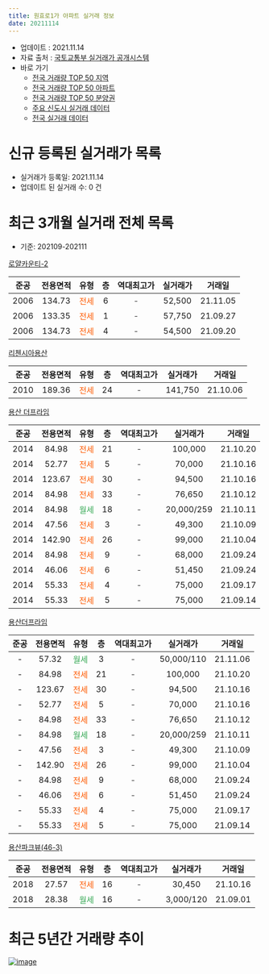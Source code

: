 ```yaml
---
title: 원효로1가 아파트 실거래 정보
date: 20211114
---
```


* 업데이트 : 2021.11.14
* 자료 출처 : [국토교통부 실거래가 공개시스템](http://rt.molit.go.kr)
* 바로 가기
    * [전국 거래량 TOP 50 지역](https://apt-info.github.io/apt-trade-info/tr)
    * [전국 거래량 TOP 50 아파트](https://apt-info.github.io/apt-trade-info/ta)
    * [전국 거래량 TOP 50 분양권](https://apt-info.github.io/apt-trade-info/tb)
    * [주요 신도시 실거래 데이터](https://apt-info.github.io/apt-trade-info/newtown)
    * [전국 실거래 데이터](https://apt-info.github.io/apt-trade-info/all)



<script async src="https://pagead2.googlesyndication.com/pagead/js/adsbygoogle.js"></script>
<!-- 기본광고 -->
<ins class="adsbygoogle"
     style="display:block"
     data-ad-client="ca-pub-1142216861245946"
     data-ad-slot="4805727019"
     data-ad-format="auto"
     data-full-width-responsive="true"></ins>
<script>
     (adsbygoogle = window.adsbygoogle || []).push({});
</script>


# 신규 등록된 실거래가 목록

* 실거래가 등록일: 2021.11.14
* 업데이트 된 실거래 수: 0 건




<script async src="https://pagead2.googlesyndication.com/pagead/js/adsbygoogle.js"></script>
<!-- 기본광고 -->
<ins class="adsbygoogle"
     style="display:block"
     data-ad-client="ca-pub-1142216861245946"
     data-ad-slot="4805727019"
     data-ad-format="auto"
     data-full-width-responsive="true"></ins>
<script>
     (adsbygoogle = window.adsbygoogle || []).push({});
</script>


# 최근 3개월 실거래 전체 목록
* 기준: 202109-202111


[로얄카운티-2](https://search.naver.com/search.naver?query=%EB%A1%9C%EC%96%84%EC%B9%B4%EC%9A%B4%ED%8B%B0-2)

|준공|전용면적|유형|층|역대최고가|실거래가|거래일|
|:---:|:---:|:---:|:---:|:---:|:---:|:---:|
|2006|134.73|<span style="color:#FF5A00">전세</span>|6|<span style="color:#444444">-</span>|52,500|21.11.05|
|2006|133.35|<span style="color:#FF5A00">전세</span>|1|<span style="color:#444444">-</span>|57,750|21.09.27|
|2006|134.73|<span style="color:#FF5A00">전세</span>|4|<span style="color:#444444">-</span>|54,500|21.09.20|

[리첸시아용산](https://search.naver.com/search.naver?query=%EB%A6%AC%EC%B2%B8%EC%8B%9C%EC%95%84%EC%9A%A9%EC%82%B0)

|준공|전용면적|유형|층|역대최고가|실거래가|거래일|
|:---:|:---:|:---:|:---:|:---:|:---:|:---:|
|2010|189.36|<span style="color:#FF5A00">전세</span>|24|<span style="color:#444444">-</span>|141,750|21.10.06|

[용산 더프라임](https://search.naver.com/search.naver?query=%EC%9A%A9%EC%82%B0+%EB%8D%94%ED%94%84%EB%9D%BC%EC%9E%84)

|준공|전용면적|유형|층|역대최고가|실거래가|거래일|
|:---:|:---:|:---:|:---:|:---:|:---:|:---:|
|2014|84.98|<span style="color:#FF5A00">전세</span>|21|<span style="color:#444444">-</span>|100,000|21.10.20|
|2014|52.77|<span style="color:#FF5A00">전세</span>|5|<span style="color:#444444">-</span>|70,000|21.10.16|
|2014|123.67|<span style="color:#FF5A00">전세</span>|30|<span style="color:#444444">-</span>|94,500|21.10.16|
|2014|84.98|<span style="color:#FF5A00">전세</span>|33|<span style="color:#444444">-</span>|76,650|21.10.12|
|2014|84.98|<span style="color:#34A853">월세</span>|18|<span style="color:#444444">-</span>|20,000/259|21.10.11|
|2014|47.56|<span style="color:#FF5A00">전세</span>|3|<span style="color:#444444">-</span>|49,300|21.10.09|
|2014|142.90|<span style="color:#FF5A00">전세</span>|26|<span style="color:#444444">-</span>|99,000|21.10.04|
|2014|84.98|<span style="color:#FF5A00">전세</span>|9|<span style="color:#444444">-</span>|68,000|21.09.24|
|2014|46.06|<span style="color:#FF5A00">전세</span>|6|<span style="color:#444444">-</span>|51,450|21.09.24|
|2014|55.33|<span style="color:#FF5A00">전세</span>|4|<span style="color:#444444">-</span>|75,000|21.09.17|
|2014|55.33|<span style="color:#FF5A00">전세</span>|5|<span style="color:#444444">-</span>|75,000|21.09.14|

[용산더프라임](https://search.naver.com/search.naver?query=%EC%9A%A9%EC%82%B0%EB%8D%94%ED%94%84%EB%9D%BC%EC%9E%84)

|준공|전용면적|유형|층|역대최고가|실거래가|거래일|
|:---:|:---:|:---:|:---:|:---:|:---:|:---:|
|-|57.32|<span style="color:#34A853">월세</span>|3|<span style="color:#444444">-</span>|50,000/110|21.11.06|
|-|84.98|<span style="color:#FF5A00">전세</span>|21|<span style="color:#444444">-</span>|100,000|21.10.20|
|-|123.67|<span style="color:#FF5A00">전세</span>|30|<span style="color:#444444">-</span>|94,500|21.10.16|
|-|52.77|<span style="color:#FF5A00">전세</span>|5|<span style="color:#444444">-</span>|70,000|21.10.16|
|-|84.98|<span style="color:#FF5A00">전세</span>|33|<span style="color:#444444">-</span>|76,650|21.10.12|
|-|84.98|<span style="color:#34A853">월세</span>|18|<span style="color:#444444">-</span>|20,000/259|21.10.11|
|-|47.56|<span style="color:#FF5A00">전세</span>|3|<span style="color:#444444">-</span>|49,300|21.10.09|
|-|142.90|<span style="color:#FF5A00">전세</span>|26|<span style="color:#444444">-</span>|99,000|21.10.04|
|-|84.98|<span style="color:#FF5A00">전세</span>|9|<span style="color:#444444">-</span>|68,000|21.09.24|
|-|46.06|<span style="color:#FF5A00">전세</span>|6|<span style="color:#444444">-</span>|51,450|21.09.24|
|-|55.33|<span style="color:#FF5A00">전세</span>|4|<span style="color:#444444">-</span>|75,000|21.09.17|
|-|55.33|<span style="color:#FF5A00">전세</span>|5|<span style="color:#444444">-</span>|75,000|21.09.14|

[용산파크뷰(46-3)](https://search.naver.com/search.naver?query=%EC%9A%A9%EC%82%B0%ED%8C%8C%ED%81%AC%EB%B7%B0%2846-3%29)

|준공|전용면적|유형|층|역대최고가|실거래가|거래일|
|:---:|:---:|:---:|:---:|:---:|:---:|:---:|
|2018|27.57|<span style="color:#FF5A00">전세</span>|16|<span style="color:#444444">-</span>|30,450|21.10.16|
|2018|28.38|<span style="color:#34A853">월세</span>|16|<span style="color:#444444">-</span>|3,000/120|21.09.01|



<script async src="https://pagead2.googlesyndication.com/pagead/js/adsbygoogle.js"></script>
<!-- 기본광고 -->
<ins class="adsbygoogle"
     style="display:block"
     data-ad-client="ca-pub-1142216861245946"
     data-ad-slot="4805727019"
     data-ad-format="auto"
     data-full-width-responsive="true"></ins>
<script>
     (adsbygoogle = window.adsbygoogle || []).push({});
</script>


# 최근 5년간 거래량 추이


<div style="width:100%;">
    <canvas id="deal_progress" height="200"></canvas>
</div>

<script>
new Chart(document.getElementById("deal_progress"), {
    type: 'line',
    data: {
        labels: ['16.01','16.02','16.03','16.04','16.05','16.06','16.07','16.08','16.09','16.10','16.11','16.12','17.01','17.02','17.03','17.04','17.05','17.06','17.07','17.08','17.09','17.10','17.11','17.12','18.01','18.02','18.03','18.04','18.05','18.06','18.07','18.08','18.09','18.10','18.11','18.12','19.01','19.02','19.03','19.04','19.05','19.06','19.07','19.08','19.09','19.10','19.11','19.12','20.01','20.02','20.03','20.04','20.05','20.06','20.07','20.08','20.09','20.10','20.11','20.12','21.01','21.02','21.03','21.04','21.05','21.06','21.07','21.08','21.09','21.10','21.11'],
        datasets: [{
            label: '매매/분양권',
            data: [1,3,3,6,16,24,6,1,65,5,24,2,1,0,23,0,28,8,13,2,3,2,4,6,16,8,5,4,2,0,5,7,2,0,1,1,0,0,1,2,0,0,3,4,1,7,2,11,5,1,0,1,1,6,5,4,0,4,2,5,1,1,1,1,4,3,2,4,0,0,0],
            borderColor: "rgba(66, 133, 243, 1)",
            backgroundColor: "rgba(66, 133, 243, 0.05)",
            borderWidth: 1,
            pointRadius: 0,
            fill: false,
            lineTension: 0
        },{
            label: '전/월세',
            data: [11,8,8,7,4,9,5,5,8,6,4,4,2,1,1,2,3,6,7,5,3,8,5,13,20,5,9,22,21,20,14,8,5,11,9,11,6,8,11,5,10,10,17,4,16,15,17,19,15,10,11,16,20,19,18,12,10,11,6,7,7,7,13,5,10,37,13,7,11,16,2],
            borderColor: "rgba(255, 90, 0, 1)",
            backgroundColor: "rgba(255, 90, 0, 0.05)",
            borderWidth: 1,
            pointRadius: 0,
            fill: false,
            lineTension: 0
        },{
            label: '합계',
            data: [12,11,11,13,20,33,11,6,73,11,28,6,3,1,24,2,31,14,20,7,6,10,9,19,36,13,14,26,23,20,19,15,7,11,10,12,6,8,12,7,10,10,20,8,17,22,19,30,20,11,11,17,21,25,23,16,10,15,8,12,8,8,14,6,14,40,15,11,11,16,2],
            borderColor: "rgba(0, 0, 0, 1)",
            backgroundColor: "rgba(0, 0, 0, 0.03)",
            borderWidth: 0.1,
            pointRadius: 0,
            fill: true,
            lineTension: 0
        }
        ]
    },
    options: {
        responsive: true,
        title: {
            display: false
        },
        tooltips: {
            mode: 'index',
            intersect: false
        },
        hover: {
            mode: 'nearest',
            intersect: true
        },
        scales: {
            xAxes: [{
                display: true,
                scaleLabel: {
                    display: true,
                    labelString: '년/월'
                }
            }],
            yAxes: [{
                display: true,
                ticks: {
                    suggestedMin: 0,
                },
                scaleLabel: {
                    display: true,
                    labelString: '실거래 수'
                }
            }]
        }
    }
});

</script>


[![image](https://apt-info.github.io/images/2020-01-03-apt-trade-info/1024x500.png)](https://play.google.com/store/apps/details?id=com.aptinfo.apttradeinfo)

